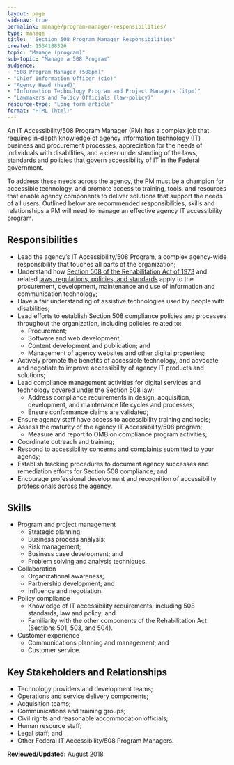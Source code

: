 ```yaml
---
layout: page
sidenav: true
permalink: manage/program-manager-responsibilities/
type: manage
title: ' Section 508 Program Manager Responsibilities'
created: 1534188326
topic: "Manage (program)"
sub-topic: "Manage a 508 Program"
audience:
- "508 Program Manager (508pm)"
- "Chief Information Officer (cio)"
- "Agency Head (head)"
- "Information Technology Program and Project Managers (itpm)"
- "Lawmakers and Policy Officials (law-policy)"
resource-type: "Long form article"
format: "HTML (html)"
---
```


An IT Accessibility/508 Program Manager (PM) has a complex job that requires in-depth knowledge of agency information technology (IT) business and procurement processes, appreciation for the needs of individuals with disabilities, and a clear understanding of the laws, standards and policies that govern accessibility of IT in the Federal government.

To address these needs across the agency, the PM must be a champion for accessible technology, and promote access to training, tools, and resources that enable agency components to deliver solutions that support the needs of all users. Outlined below are recommended responsibilities, skills and relationships a PM will need to manage an effective agency IT accessibility program.

## Responsibilities

  * Lead the agency&rsquo;s IT Accessibility/508 Program, a complex agency-wide responsibility that touches all parts of the organization;
  * Understand how [Section 508 of the Rehabilitation Act of 1973][1] and related [laws, regulations, policies, and standards][2] apply to the procurement, development, maintenance and use of information and communication technology;
  * Have a fair understanding of assistive technologies used by people with disabilities;
  * Lead efforts to establish Section 508 compliance policies and processes throughout the organization, including policies related to:
      * Procurement;
      * Software and web development;
      * Content development and publication; and
      * Management of agency websites and other digital properties;
  * Actively promote the benefits of accessible technology, and advocate and negotiate to improve accessibility of agency IT products and solutions;
  * Lead compliance management activities for digital services and technology covered under the Section 508 law;
      * Address compliance requirements in design, acquisition, development, and maintenance life cycles and processes;
      * Ensure conformance claims are validated;
  * Ensure agency staff have access to accessibility training and tools;
  * Assess the maturity of the agency IT Accessibility/508 program;
      * Measure and report to OMB on compliance program activities;
  * Coordinate outreach and training;
  * Respond to accessibility concerns and complaints submitted to your agency;
  * Establish tracking procedures to document agency successes and remediation efforts for Section 508 compliance; and
  * Encourage professional development and recognition of accessibility professionals across the agency.

## Skills

  * Program and project management
      * Strategic planning;
      * Business process analysis;
      * Risk management;
      * Business case development; and
      * Problem solving and analysis techniques.
  * Collaboration
      * Organizational awareness;
      * Partnership development; and
      * Influence and negotiation.
  * Policy compliance
      * Knowledge of IT accessibility requirements, including 508 standards, law and policy; and
      * Familiarity with the other components of the Rehabilitation Act (Sections 501, 503, and 504).
  * Customer experience
      * Communications planning and management; and
      * Customer service.

## Key Stakeholders and Relationships

  * Technology providers and development teams;
  * Operations and service delivery components;
  * Acquisition teams;
  * Communications and training groups;
  * Civil rights and reasonable accommodation officials;
  * Human resource staff;
  * Legal staff; and
  * Other Federal IT Accessibility/508 Program Managers.

**Reviewed/Updated:** August 2018

 [1]: https://www.gpo.gov/fdsys/pkg/USCODE-2011-title29/html/USCODE-2011-title29-chap16-subchapV-sec794d.htm
 [2]: {{site.baseurl}}/manage/laws-and-policies